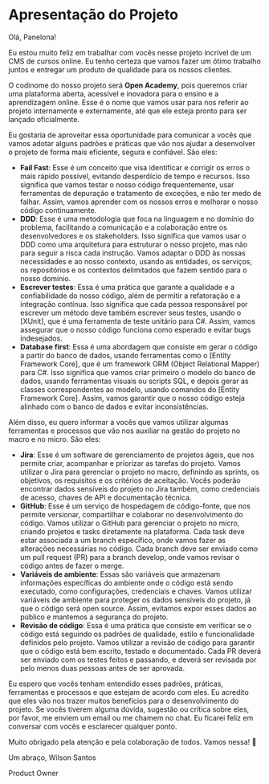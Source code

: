 # Apresentação do Projeto

Olá, Panelona!

Eu estou muito feliz em trabalhar com vocês nesse projeto incrível de um CMS de cursos online. Eu tenho certeza que vamos fazer um ótimo trabalho juntos e entregar um produto de qualidade para os nossos clientes.

O codinome do nosso projeto será **Open Academy**, pois queremos criar uma plataforma aberta, acessível e inovadora para o ensino e a aprendizagem online. Esse é o nome que vamos usar para nos referir ao projeto internamente e externamente, até que ele esteja pronto para ser lançado oficialmente.

Eu gostaria de aproveitar essa oportunidade para comunicar a vocês que vamos adotar alguns padrões e práticas que vão nos ajudar a desenvolver o projeto de forma mais eficiente, segura e confiável. São eles:

- **Fail Fast**: Esse é um conceito que visa identificar e corrigir os erros o mais rápido possível, evitando desperdício de tempo e recursos. Isso significa que vamos testar o nosso código frequentemente, usar ferramentas de depuração e tratamento de exceções, e não ter medo de falhar. Assim, vamos aprender com os nossos erros e melhorar o nosso código continuamente.
- **DDD**: Esse é uma metodologia que foca na linguagem e no domínio do problema, facilitando a comunicação e a colaboração entre os desenvolvedores e os stakeholders. Isso significa que vamos usar o DDD como uma arquitetura para estruturar o nosso projeto, mas não para seguir a risca cada instrução. Vamos adaptar o DDD às nossas necessidades e ao nosso contexto, usando as entidades, os serviços, os repositórios e os contextos delimitados que fazem sentido para o nosso domínio.
- **Escrever testes**: Essa é uma prática que garante a qualidade e a confiabilidade do nosso código, além de permitir a refatoração e a integração contínua. Isso significa que cada pessoa responsável por escrever um método deve também escrever seus testes, usando o [XUnit], que é uma ferramenta de teste unitário para C#. Assim, vamos assegurar que o nosso código funciona como esperado e evitar bugs indesejados.
- **Database first**: Essa é uma abordagem que consiste em gerar o código a partir do banco de dados, usando ferramentas como o [Entity Framework Core], que é um framework ORM (Object Relational Mapper) para C#. Isso significa que vamos criar primeiro o modelo do banco de dados, usando ferramentas visuais ou scripts SQL, e depois gerar as classes correspondentes ao modelo, usando comandos do [Entity Framework Core]. Assim, vamos garantir que o nosso código esteja alinhado com o banco de dados e evitar inconsistências.

Além disso, eu quero informar a vocês que vamos utilizar algumas ferramentas e processos que vão nos auxiliar na gestão do projeto no macro e no micro. São eles:

- **Jira**: Esse é um software de gerenciamento de projetos ágeis, que nos permite criar, acompanhar e priorizar as tarefas do projeto. Vamos utilizar o Jira para gerenciar o projeto no macro, definindo as sprints, os objetivos, os requisitos e os critérios de aceitação. Vocês poderão encontrar dados sensíveis do projeto no Jira também, como credenciais de acesso, chaves de API e documentação técnica.
- **GitHub**: Esse é um serviço de hospedagem de código-fonte, que nos permite versionar, compartilhar e colaborar no desenvolvimento do código. Vamos utilizar o GitHub para gerenciar o projeto no micro, criando projetos e tasks diretamente na plataforma. Cada task deve estar associada a um branch específico, onde vamos fazer as alterações necessárias no código. Cada branch deve ser enviado como um pull request (PR) para a branch develop, onde vamos revisar o código antes de fazer o merge.
- **Variáveis de ambiente**: Essas são variáveis que armazenam informações específicas do ambiente onde o código está sendo executado, como configurações, credenciais e chaves. Vamos utilizar variáveis de ambiente para proteger os dados sensíveis do projeto, já que o código será open source. Assim, evitamos expor esses dados ao público e mantemos a segurança do projeto.
- **Revisão de código**: Essa é uma prática que consiste em verificar se o código está seguindo os padrões de qualidade, estilo e funcionalidade definidos pelo projeto. Vamos utilizar a revisão de código para garantir que o código está bem escrito, testado e documentado. Cada PR deverá ser enviado com os testes feitos e passando, e deverá ser revisada por pelo menos duas pessoas antes de ser aprovada.

Eu espero que vocês tenham entendido esses padrões, práticas, ferramentas e processos e que estejam de acordo com eles. Eu acredito que eles vão nos trazer muitos benefícios para o desenvolvimento do projeto. Se vocês tiverem alguma dúvida, sugestão ou crítica sobre eles, por favor, me enviem um email ou me chamem no chat. Eu ficarei feliz em conversar com vocês e esclarecer qualquer ponto.

Muito obrigado pela atenção e pela colaboração de todos. Vamos nessa! 💪

Um abraço, Wilson Santos

Product Owner
